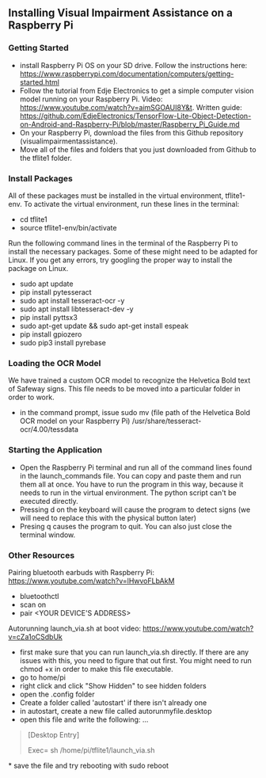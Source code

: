 ## Installing Visual Impairment Assistance on a Raspberry Pi

### Getting Started
* install Raspberry Pi OS on your SD drive. Follow the instructions here: https://www.raspberrypi.com/documentation/computers/getting-started.html
* Follow the tutorial from Edje Electronics to get a simple computer vision model running on your Raspberry Pi. Video: https://www.youtube.com/watch?v=aimSGOAUI8Y&t. Written guide: https://github.com/EdjeElectronics/TensorFlow-Lite-Object-Detection-on-Android-and-Raspberry-Pi/blob/master/Raspberry_Pi_Guide.md
* On your Raspberry Pi, download the files from this Github repository (visualimpairmentassistance).
* Move all of the files and folders that you just downloaded from Github to the tflite1 folder.

### Install Packages
All of these packages must be installed in the virtual environment, tflite1-env. To activate the virtual environment, run these lines in the terminal:
* cd tflite1
* source tflite1-env/bin/activate

Run the following command lines in the terminal of the Raspberry Pi to install the necessary packages. Some of these might need to be adapted for Linux. If you get any errors, try googling the proper way to install the package on Linux.
* sudo apt update
* pip install pytesseract
* sudo apt install tesseract-ocr -y
* sudo apt install libtesseract-dev -y
* pip install pyttsx3
* sudo apt-get update && sudo apt-get install espeak
* pip install gpiozero
* sudo pip3 install pyrebase

### Loading the OCR Model
We have trained a custom OCR model to recognize the Helvetica Bold text of Safeway signs. This file needs to be moved into a particular folder in order to work.
* in the command prompt, issue sudo mv (file path of the Helvetica Bold OCR model on your Raspberry Pi) /usr/share/tesseract-ocr/4.00/tessdata

### Starting the Application
* Open the Raspberry Pi terminal and run all of the command lines found in the launch_commands file. You can copy and paste them and run them all at once. You have to run the program in this way, because it needs to run in the virtual environment. The python script can't be executed directly. 
* Pressing d on the keyboard will cause the program to detect signs (we will need to replace this with the physical button later)
* Presing q causes the program to quit. You can also just close the terminal window.

### Other Resources
Pairing bluetooth earbuds with Raspberry Pi: https://www.youtube.com/watch?v=lHwvoFLbAkM
  * bluetoothctl
  * scan on
  * pair <YOUR DEVICE'S ADDRESS>
 
 Autorunning launch_via.sh at boot
 video: https://www.youtube.com/watch?v=cZa1oCSdbUk
* first make sure that you can run launch_via.sh directly. If there are any issues with this, you need to figure that out first. You might need to run chmod +x <PATH OF FILE ON THE RASPBERRY PI> in order to make this file executable.
* go to home/pi
* right click and click "Show Hidden" to see hidden folders
* open the .config folder
 * Create a folder called 'autostart' if there isn't already one
 * in autostart, create a new file called autorunmyfile.desktop
 * open this file and write the following: ...
<blockquote>
<p>[Desktop Entry]</p>
<p>Exec= sh /home/pi/tflite1/launch_via.sh</p>
</blockquote>
 * save the file and try rebooting with sudo reboot
